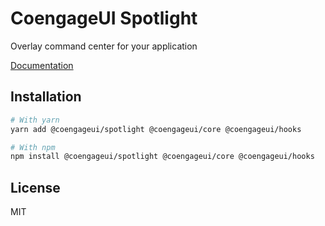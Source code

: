# CoengageUI Spotlight

Overlay command center for your application

[Documentation](https://coengage.dev/)

## Installation

```sh
# With yarn
yarn add @coengageui/spotlight @coengageui/core @coengageui/hooks

# With npm
npm install @coengageui/spotlight @coengageui/core @coengageui/hooks
```

## License

MIT
